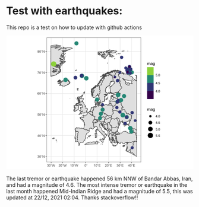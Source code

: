 <!-- README.md is generated from README.Rmd. Please edit that file -->

Test with earthquakes:
======================

This repo is a test on how to update with github actions

![](man/figures/README-unnamed-chunk-2-1.png)

The last tremor or earthquake happened 56 km NNW of Bandar Abbas, Iran,
and had a magnitude of 4.6. The most intense tremor or earthquake in the
last month happened Mid-Indian Ridge and had a magnitude of 5.5, this
was updated at 22/12, 2021 02:04. Thanks stackoverflow!!

